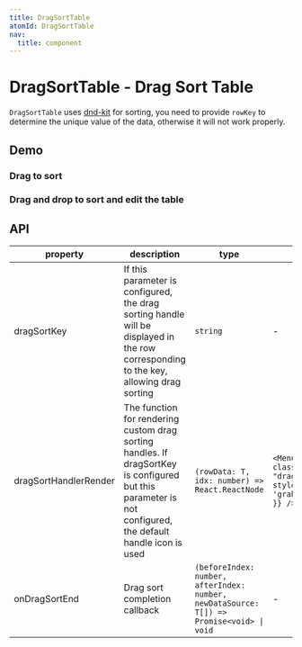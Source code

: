 ```yaml
---
title: DragSortTable
atomId: DragSortTable
nav:
  title: component
---
```


# DragSortTable - Drag Sort Table

`DragSortTable` uses [dnd-kit](https://dndkit.com/) for sorting, you need to provide `rowKey` to determine the unique value of the data, otherwise it will not work properly.

## Demo

### Drag to sort

<code src="./demos/drag.tsx"  background="var(--main-bg-color)" oldtitle="Drag sort"></code>

### Drag and drop to sort and edit the table

<code src="./demos/drag-sort-table.tsx"  background="var(--main-bg-color)" oldtitle="Editable table"></code>

## API

| property              | description                                                                                                                                                | type                                                                                     | default value                                                                                   |
| --------------------- | ---------------------------------------------------------------------------------------------------------------------------------------------------------- | ---------------------------------------------------------------------------------------- | ----------------------------------------------------------------------------------------------- |
| dragSortKey           | If this parameter is configured, the drag sorting handle will be displayed in the row corresponding to the key, allowing drag sorting                      | `string`                                                                                 | -                                                                                               |
| dragSortHandlerRender | The function for rendering custom drag sorting handles. If dragSortKey is configured but this parameter is not configured, the default handle icon is used | `(rowData: T, idx: number) => React.ReactNode`                                           | `<MenuOutlined className= "dragSortDefaultHandle" style={{ cursor: 'grab', color: '#999' }} />` |
| onDragSortEnd         | Drag sort completion callback                                                                                                                              | `(beforeIndex: number, afterIndex: number, newDataSource: T[]) => Promise<void> \| void` | -                                                                                               |
